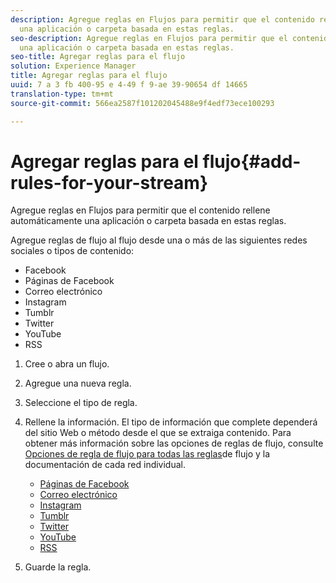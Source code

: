```yaml
---
description: Agregue reglas en Flujos para permitir que el contenido rellene automáticamente
  una aplicación o carpeta basada en estas reglas.
seo-description: Agregue reglas en Flujos para permitir que el contenido rellene automáticamente
  una aplicación o carpeta basada en estas reglas.
seo-title: Agregar reglas para el flujo
solution: Experience Manager
title: Agregar reglas para el flujo
uuid: 7 a 3 fb 400-95 e 4-49 f 9-ae 39-90654 df 14665
translation-type: tm+mt
source-git-commit: 566ea2587f101202045488e9f4edf73ece100293

---
```



# Agregar reglas para el flujo{#add-rules-for-your-stream}

Agregue reglas en Flujos para permitir que el contenido rellene automáticamente una aplicación o carpeta basada en estas reglas.

Agregue reglas de flujo al flujo desde una o más de las siguientes redes sociales o tipos de contenido:

* Facebook
* Páginas de Facebook
* Correo electrónico
* Instagram
* Tumblr
* Twitter
* YouTube
* RSS

1. Cree o abra un flujo.
1. Agregue una nueva regla.
1. Seleccione el tipo de regla.
1. Rellene la información. El tipo de información que complete dependerá del sitio Web o método desde el que se extraiga contenido. Para obtener más información sobre las opciones de reglas de flujo, consulte [Opciones de regla de flujo para todas las reglas](../c-streams/c-stream-rule-options-for-all-stream-rules.md#c_stream_rule_options_for_all_stream_rules)de flujo y la documentación de cada red individual.

   * [Páginas de Facebook](../c-streams/c-facebook-page-rules.md#c_facebook_page_rules)
   * [Correo electrónico](../c-streams/c-email-rules.md#c_email_rules)
   * [Instagram](../c-streams/c-instagram-rules.md#c_instagram_rules)
   * [Tumblr](../c-streams/c-tumblr-rules.md#c_tumblr_rules)
   * [Twitter](../c-streams/c-twitter-rules.md#c_twitter_rules)
   * [YouTube](../c-streams/c-youtube-rules/c-youtube-rules.md#c_youtube_rules)
   * [RSS](../c-streams/c-rss-rules-streams.md#c_rss_rules_streams)

1. Guarde la regla.
